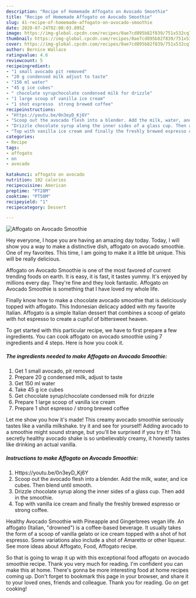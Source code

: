 ```yaml
---
description: "Recipe of Homemade Affogato on Avocado Smoothie"
title: "Recipe of Homemade Affogato on Avocado Smoothie"
slug: 41-recipe-of-homemade-affogato-on-avocado-smoothie
date: 2020-07-24T02:08:03.895Z
image: https://img-global.cpcdn.com/recipes/0ae7cd895b82f839/751x532cq70/affogato-on-avocado-smoothie-recipe-main-photo.jpg
thumbnail: https://img-global.cpcdn.com/recipes/0ae7cd895b82f839/751x532cq70/affogato-on-avocado-smoothie-recipe-main-photo.jpg
cover: https://img-global.cpcdn.com/recipes/0ae7cd895b82f839/751x532cq70/affogato-on-avocado-smoothie-recipe-main-photo.jpg
author: Bernice Wallace
ratingvalue: 4.6
reviewcount: 5
recipeingredient:
- "1 small avocado pit removed"
- "20 g condensed milk adjust to taste"
- "150 ml water"
- "45 g ice cubes"
- " chocolate syrupchocolate condensed milk for drizzle"
- "1 large scoop of vanilla ice cream"
- "1 shot espresso  strong brewed coffee"
recipeinstructions:
- "Https://youtu.be/0n3eyD_Kj6Y"
- "Scoop out the avocado flesh into a blender. Add the milk, water, and ice cubes. Then blend until smooth."
- "Drizzle chocolate syrup along the inner sides of a glass cup. Then add in the smoothie."
- "Top with vanilla ice cream and finally the freshly brewed espresso or strong coffee."
categories:
- Recipe
tags:
- affogato
- on
- avocado

katakunci: affogato on avocado 
nutrition: 102 calories
recipecuisine: American
preptime: "PT28M"
cooktime: "PT50M"
recipeyield: "1"
recipecategory: Dessert

---
```



![Affogato on Avocado Smoothie](https://img-global.cpcdn.com/recipes/0ae7cd895b82f839/751x532cq70/affogato-on-avocado-smoothie-recipe-main-photo.jpg)

Hey everyone, I hope you are having an amazing day today. Today, I will show you a way to make a distinctive dish, affogato on avocado smoothie. One of my favorites. This time, I am going to make it a little bit unique. This will be really delicious.

Affogato on Avocado Smoothie is one of the most favored of current trending foods on earth. It is easy, it is fast, it tastes yummy. It's enjoyed by millions every day. They're fine and they look fantastic. Affogato on Avocado Smoothie is something that I have loved my whole life.

Finally know how to make a chocolate avocado smoothie that is deliciously topped with affogato. This Indonesian delicacy added with my favorite Italian. Affogato is a simple Italian dessert that combines a scoop of gelato with hot espresso to create a cupful of bittersweet heaven.


To get started with this particular recipe, we have to first prepare a few ingredients. You can cook affogato on avocado smoothie using 7 ingredients and 4 steps. Here is how you cook it.

##### The ingredients needed to make Affogato on Avocado Smoothie:

1. Get 1 small avocado, pit removed
1. Prepare 20 g condensed milk, adjust to taste
1. Get 150 ml water
1. Take 45 g ice cubes
1. Get  chocolate syrup/chocolate condensed milk for drizzle
1. Prepare 1 large scoop of vanilla ice cream
1. Prepare 1 shot espresso / strong brewed coffee


Let me show you how it&#39;s made! This creamy avocado smoothie seriously tastes like a vanilla milkshake. try it and see for yourself! Adding avocado to a smoothie might sound strange, but you&#39;ll be surprised if you try it! This secretly healthy avocado shake is so unbelievably creamy, it honestly tastes like drinking an actual vanilla. 

##### Instructions to make Affogato on Avocado Smoothie:

1. Https://youtu.be/0n3eyD_Kj6Y
1. Scoop out the avocado flesh into a blender. Add the milk, water, and ice cubes. Then blend until smooth.
1. Drizzle chocolate syrup along the inner sides of a glass cup. Then add in the smoothie.
1. Top with vanilla ice cream and finally the freshly brewed espresso or strong coffee.


Healthy Avocado Smoothie with Pineapple and Gingerbrees vegan life. An affogato (Italian, &#34;drowned&#34;) is a coffee-based beverage. It usually takes the form of a scoop of vanilla gelato or ice cream topped with a shot of hot espresso. Some variations also include a shot of Amaretto or other liqueur. See more ideas about Affogato, Food, Affogato recipe. 

So that is going to wrap it up with this exceptional food affogato on avocado smoothie recipe. Thank you very much for reading. I'm confident you can make this at home. There's gonna be more interesting food at home recipes coming up. Don't forget to bookmark this page in your browser, and share it to your loved ones, friends and colleague. Thank you for reading. Go on get cooking!
